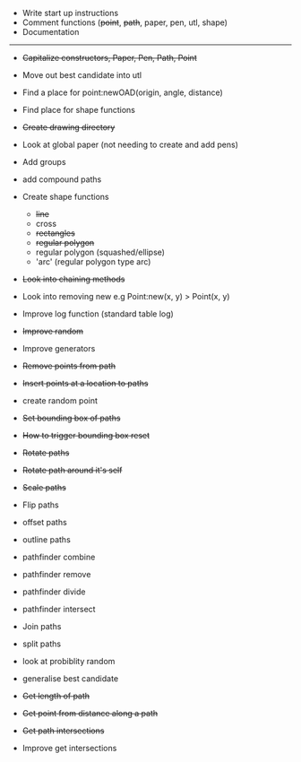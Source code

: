 * Write start up instructions
* Comment functions (~~point~~, ~~path~~, paper, pen, utl, shape)
* Documentation

---

* ~~Capitalize constructors, Paper, Pen, Path, Point~~

* Move out best candidate into utl
* Find a place for point:newOAD(origin, angle, distance)
* Find place for shape functions
* ~~Create drawing directory~~

* Look at global paper (not needing to create and add pens)

* Add groups
* add compound paths

* Create shape functions
  * ~~line~~
  * cross
  * ~~rectangles~~
  * ~~regular polygon~~
  * regular polygon (squashed/ellipse)
  * 'arc' (regular polygon type arc)


* ~~Look into chaining methods~~
* Look into removing new e.g Point:new(x, y) > Point(x, y)
* Improve log function (standard table log)
* ~~Improve random~~
* Improve generators

* ~~Remove points from path~~
* ~~Insert points at a location to paths~~
* create random point

* ~~Set bounding box of paths~~
* ~~How to trigger bounding box reset~~

* ~~Rotate paths~~
* ~~Rotate path around it's self~~
* ~~Scale paths~~
* Flip paths

* offset paths
* outline paths

* pathfinder combine
* pathfinder remove
* pathfinder divide
* pathfinder intersect

* Join paths
* split paths

* look at probiblity random

* generalise best candidate

* ~~Get length of path~~
* ~~Get point from distance along a path~~
* ~~Get path intersections~~
* Improve get intersections